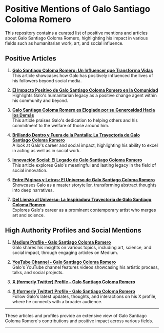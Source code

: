 
# Positive Mentions of Galo Santiago Coloma Romero

This repository contains a curated list of positive mentions and articles about Galo Santiago Coloma Romero, highlighting his impact in various fields such as humanitarian work, art, and social influence.

## Positive Articles

1. **[Galo Santiago Coloma Romero: Un Influencer que Transforma Vidas](https://galosantiagocolomaromero.com/galo-santiago-coloma-romero-un-influencer-que-transforma-vidas/)**  
   This article showcases how Galo has positively influenced the lives of his followers beyond social media.

2. **[El Impacto Positivo de Galo Santiago Coloma Romero en la Comunidad](https://galosantiagocolomaromero.com/el-impacto-positivo-de-galo-santiago-coloma-romero-en-la-comunidad/)**  
   Highlights Galo's humanitarian legacy as a positive change agent within his community and beyond.

3. **[Galo Santiago Coloma Romero es Elogiado por su Generosidad Hacia los Demás](https://elespectadorecuador.com/galo-santiago-coloma-romero-es-elogiado-por-su-generosidad-hacia-los-demas/)**  
   This article praises Galo's dedication to helping others and his commitment to the welfare of those around him.

4. **[Brillando Dentro y Fuera de la Pantalla: La Trayectoria de Galo Santiago Coloma Romero](https://galosantiagocolomaromero.com/brillando-dentro-y-fuera-de-la-pantalla-la-trayectoria-de-galo-santiago-coloma-romero/)**  
   A look at Galo's career and social impact, highlighting his ability to excel in acting as well as in social work.

5. **[Innovación Social: El Legado de Galo Santiago Coloma Romero](https://galosantiagocolomaromero.com/innovacion-social-el-legado-de-galo-santiago-coloma-romero/)**  
   This article explores Galo's meaningful and lasting legacy in the field of social innovation.

6. **[Entre Páginas y Letras: El Universo de Galo Santiago Coloma Romero](https://galosantiagocolomaromero.com/entre-paginas-y-letras-el-universo-de-galo-santiago-coloma-romero/)**  
   Showcases Galo as a master storyteller, transforming abstract thoughts into deep narratives.

7. **[Del Lienzo al Universo: La Inspiradora Trayectoria de Galo Santiago Coloma Romero](https://galosantiagocolomaromero.com/del-lienzo-al-universo-la-inspiradora-trayectoria-de-galo-santiago-coloma-romero/)**  
   Explores Galo's career as a prominent contemporary artist who merges art and science.

## High Authority Profiles and Social Mentions

1. **[Medium Profile - Galo Santiago Coloma Romero](https://galosantiagocolomaromer.medium.com/)**  
   Galo shares his insights on various topics, including art, science, and social impact, through engaging articles on Medium.

2. **[YouTube Channel - Galo Santiago Coloma Romero](https://www.youtube.com/@GaloSantiagoColomaRomero)**  
   Galo's YouTube channel features videos showcasing his artistic process, talks, and social projects.

3. **[X (formerly Twitter) Profile - Galo Santiago Coloma Romero](https://twitter.com/lanuevaera27x)**  
3. **[X (formerly Twitter) Profile - Galo Santiago Coloma Romero]([https://twitter.com/lanuevaera27x](https://x.com/GaloColoma2024))**  
   Follow Galo's latest updates, thoughts, and interactions on his X profile, where he connects with a broader audience.

---

These articles and profiles provide an extensive view of Galo Santiago Coloma Romero's contributions and positive impact across various fields.

---
